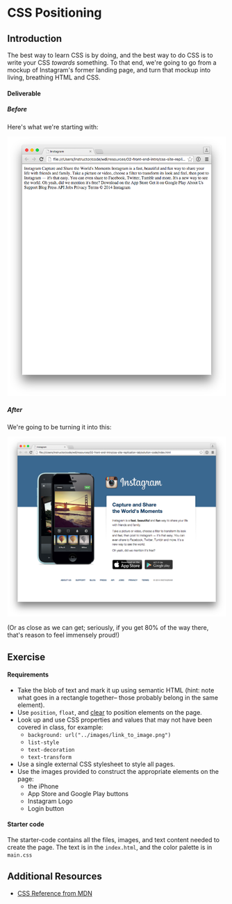 # CSS Positioning

## Introduction

The best way to learn CSS is by doing, and the best way to do CSS is to 
write your CSS _towards_ something. To that end, we're going to go from 
a mockup of Instagram's former landing page, and turn that mockup into 
living, breathing HTML and CSS.

#### Deliverable

##### Before

Here's what we're starting with:

![:before](assets/before.png)

##### After

We're going to be turning it into this:

![:after](assets/after.png)

(Or as close as we can get; seriously, if you get 80% of the way there, 
that's reason to feel immensely proud!)

## Exercise

#### Requirements

- Take the blob of text and mark it up using semantic HTML (hint: note 
  what goes in a rectangle together– those probably belong in the same 
  element).
- Use `position`, `float`, and [clear][clear] to position elements on 
  the page.
- Look up and use CSS properties and values that may not have been 
  covered in class, for example:
  - `background: url("../images/link_to_image.png")` 
  - `list-style`
  - `text-decoration`
  - `text-transform`
- Use a single external CSS stylesheet to style all pages.
- Use the images provided to construct the appropriate elements on the 
  page:
  - the iPhone
  - App Store and Google Play buttons
  - Instagram Logo
  - Login button

#### Starter code

The starter-code contains all the files, images, and text content needed
to create the page. The text is in the `index.html`, and the color 
palette is in `main.css`

## Additional Resources

- [CSS Reference from MDN][mdn-css]

<!-- LINKS -->

[clear]:   https://developer.mozilla.org/en-US/docs/Web/CSS/clear
[mdn-css]: https://developer.mozilla.org/en-US/docs/Web/CSS
